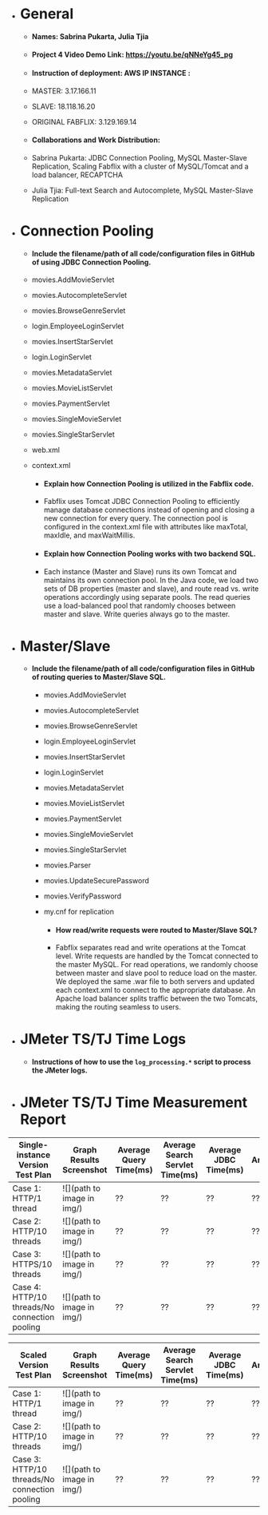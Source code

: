- # General

    - #### Names: Sabrina Pukarta, Julia Tjia

    - #### Project 4 Video Demo Link: https://youtu.be/qNNeYg45_pg

    - #### Instruction of deployment: AWS IP INSTANCE : 
    - MASTER: 3.17.166.11
    - SLAVE: 18.118.16.20
    - ORIGINAL FABFLIX: 3.129.169.14

    - #### Collaborations and Work Distribution:
    - Sabrina Pukarta: JDBC Connection Pooling, MySQL Master-Slave Replication, Scaling Fabflix with a cluster of MySQL/Tomcat and a load balancer, RECAPTCHA
    - Julia Tjia: Full-text Search and Autocomplete, MySQL Master-Slave Replication


- # Connection Pooling
    - #### Include the filename/path of all code/configuration files in GitHub of using JDBC Connection Pooling.
    - movies.AddMovieServlet
    - movies.AutocompleteServlet
    - movies.BrowseGenreServlet
    - login.EmployeeLoginServlet
    - movies.InsertStarServlet
    - login.LoginServlet
    - movies.MetadataServlet
    - movies.MovieListServlet
    - movies.PaymentServlet
    - movies.SingleMovieServlet
    - movies.SingleStarServlet 
    - web.xml
    - context.xml

        - #### Explain how Connection Pooling is utilized in the Fabflix code.
        - Fabflix uses Tomcat JDBC Connection Pooling to efficiently manage database connections instead of opening and closing a new connection for every query. The connection pool is configured in the context.xml file with attributes like maxTotal, maxIdle, and maxWaitMillis.

        - #### Explain how Connection Pooling works with two backend SQL.
        - Each instance (Master and Slave) runs its own Tomcat and maintains its own connection pool.
          In the Java code, we load two sets of DB properties (master and slave), and route read vs. write operations accordingly using separate pools.
          The read queries use a load-balanced pool that randomly chooses between master and slave. Write queries always go to the master.


- # Master/Slave
    - #### Include the filename/path of all code/configuration files in GitHub of routing queries to Master/Slave SQL.
      - movies.AddMovieServlet
      - movies.AutocompleteServlet
      - movies.BrowseGenreServlet
      - login.EmployeeLoginServlet
      - movies.InsertStarServlet
      - login.LoginServlet
      - movies.MetadataServlet
      - movies.MovieListServlet
      - movies.PaymentServlet
      - movies.SingleMovieServlet
      - movies.SingleStarServlet
      - movies.Parser
      - movies.UpdateSecurePassword
      - movies.VerifyPassword
      - my.cnf for replication

        - #### How read/write requests were routed to Master/Slave SQL?
        - Fabflix separates read and write operations at the Tomcat level. Write requests are handled by the Tomcat connected to the master MySQL. For read operations, we randomly choose between master and slave pool to reduce load on the master.
          We deployed the same .war file to both servers and updated each context.xml to connect to the appropriate database. An Apache load balancer splits traffic between the two Tomcats, making the routing seamless to users.


- # JMeter TS/TJ Time Logs
    - #### Instructions of how to use the `log_processing.*` script to process the JMeter logs.


- # JMeter TS/TJ Time Measurement Report

| **Single-instance Version Test Plan**          | **Graph Results Screenshot** | **Average Query Time(ms)** | **Average Search Servlet Time(ms)** | **Average JDBC Time(ms)** | **Analysis** |
|------------------------------------------------|------------------------------|----------------------------|-------------------------------------|---------------------------|--------------|
| Case 1: HTTP/1 thread                          | ![](path to image in img/)   | ??                         | ??                                  | ??                        | ??           |
| Case 2: HTTP/10 threads                        | ![](path to image in img/)   | ??                         | ??                                  | ??                        | ??           |
| Case 3: HTTPS/10 threads                       | ![](path to image in img/)   | ??                         | ??                                  | ??                        | ??           |
| Case 4: HTTP/10 threads/No connection pooling  | ![](path to image in img/)   | ??                         | ??                                  | ??                        | ??           |

| **Scaled Version Test Plan**                   | **Graph Results Screenshot** | **Average Query Time(ms)** | **Average Search Servlet Time(ms)** | **Average JDBC Time(ms)** | **Analysis** |
|------------------------------------------------|------------------------------|----------------------------|-------------------------------------|---------------------------|--------------|
| Case 1: HTTP/1 thread                          | ![](path to image in img/)   | ??                         | ??                                  | ??                        | ??           |
| Case 2: HTTP/10 threads                        | ![](path to image in img/)   | ??                         | ??                                  | ??                        | ??           |
| Case 3: HTTP/10 threads/No connection pooling  | ![](path to image in img/)   | ??                         | ??                                  | ??                        | ??           |